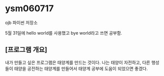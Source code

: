 # ysm060717
ojb 파이썬 저장소

5월 31일에 hello world를 사용했고 bye world라고 쓰면 공부함.
## [프로그램 개요]
내가 만들고 싶은 프로그램은 태양계를 만드는 것이다. 나는 태양이 자전하고, 다른 행성들이 태양을 공전하는 태양계를 만들어서 태양계 공부에 도움이 되었으면 좋겠다.
